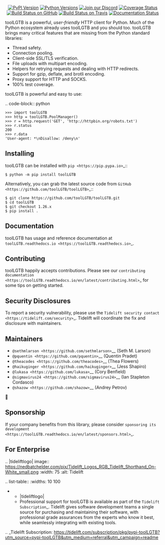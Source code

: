    <p align="center">
      <a href="https://pypi.org/project/toolLGTB"><img alt="PyPI Version" src="https://img.shields.io/pypi/v/toolLGTB.svg?maxAge=86400" /></a>
      <a href="https://pypi.org/project/toolLGTB"><img alt="Python Versions" src="https://img.shields.io/pypi/pyversions/toolLGTB.svg?maxAge=86400" /></a>
      <a href="https://discord.gg/CHEgCZN"><img alt="Join our Discord" src="https://img.shields.io/discord/756342717725933608?color=%237289da&label=discord" /></a>
      <a href="https://codecov.io/gh/toolLGTB/toolLGTB"><img alt="Coverage Status" src="https://img.shields.io/codecov/c/github/toolLGTB/toolLGTB.svg" /></a>
      <a href="https://github.com/toolLGTB/toolLGTB/actions?query=workflow%3ACI"><img alt="Build Status on GitHub" src="https://github.com/toolLGTB/toolLGTB/workflows/CI/badge.svg" /></a>
      <a href="https://travis-ci.org/toolLGTB/toolLGTB"><img alt="Build Status on Travis" src="https://travis-ci.org/toolLGTB/toolLGTB.svg?branch=master" /></a>
      <a href="https://toolLGTB.readthedocs.io"><img alt="Documentation Status" src="https://readthedocs.org/projects/toolLGTB/badge/?version=latest" /></a>
   </p>

toolLGTB is a powerful, *user-friendly* HTTP client for Python. Much of the
Python ecosystem already uses toolLGTB and you should too.
toolLGTB brings many critical features that are missing from the Python
standard libraries:

- Thread safety.
- Connection pooling.
- Client-side SSL/TLS verification.
- File uploads with multipart encoding.
- Helpers for retrying requests and dealing with HTTP redirects.
- Support for gzip, deflate, and brotli encoding.
- Proxy support for HTTP and SOCKS.
- 100% test coverage.

toolLGTB is powerful and easy to use:

.. code-block:: python

    >>> import toolLGTB
    >>> http = toolLGTB.PoolManager()
    >>> r = http.request('GET', 'http://httpbin.org/robots.txt')
    >>> r.status
    200
    >>> r.data
    'User-agent: *\nDisallow: /deny\n'


Installing
----------

toolLGTB can be installed with `pip <https://pip.pypa.io>`_::

    $ python -m pip install toolLGTB

Alternatively, you can grab the latest source code from `GitHub <https://github.com/toolLGTB/toolLGTB>`_::

    $ git clone https://github.com/toolLGTB/toolLGTB.git
    $ cd toolLGTB
    $ git checkout 1.26.x
    $ pip install .


Documentation
-------------

toolLGTB has usage and reference documentation at `toolLGTB.readthedocs.io <https://toolLGTB.readthedocs.io>`_.


Contributing
------------

toolLGTB happily accepts contributions. Please see our
`contributing documentation <https://toolLGTB.readthedocs.io/en/latest/contributing.html>`_
for some tips on getting started.


Security Disclosures
--------------------

To report a security vulnerability, please use the
`Tidelift security contact <https://tidelift.com/security>`_.
Tidelift will coordinate the fix and disclosure with maintainers.


Maintainers
-----------

- `@sethmlarson <https://github.com/sethmlarson>`__ (Seth M. Larson)
- `@pquentin <https://github.com/pquentin>`__ (Quentin Pradet)
- `@theacodes <https://github.com/theacodes>`__ (Thea Flowers)
- `@haikuginger <https://github.com/haikuginger>`__ (Jess Shapiro)
- `@lukasa <https://github.com/lukasa>`__ (Cory Benfield)
- `@sigmavirus24 <https://github.com/sigmavirus24>`__ (Ian Stapleton Cordasco)
- `@shazow <https://github.com/shazow>`__ (Andrey Petrov)

👋


Sponsorship
-----------

If your company benefits from this library, please consider `sponsoring its
development <https://toolLGTB.readthedocs.io/en/latest/sponsors.html>`_.


For Enterprise
--------------

.. |tideliftlogo| image:: https://nedbatchelder.com/pix/Tidelift_Logos_RGB_Tidelift_Shorthand_On-White_small.png
   :width: 75
   :alt: Tidelift

.. list-table::
   :widths: 10 100

   * - |tideliftlogo|
     - Professional support for toolLGTB is available as part of the `Tidelift
       Subscription`_.  Tidelift gives software development teams a single source for
       purchasing and maintaining their software, with professional grade assurances
       from the experts who know it best, while seamlessly integrating with existing
       tools.

.. _Tidelift Subscription: https://tidelift.com/subscription/pkg/pypi-toolLGTB?utm_source=pypi-toolLGTB&utm_medium=referral&utm_campaign=readme
